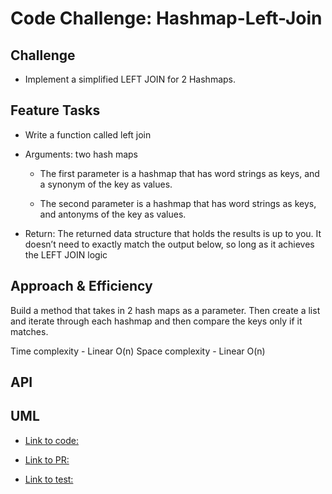 # Code Challenge:  Hashmap-Left-Join

## Challenge

- Implement a simplified LEFT JOIN for 2 Hashmaps.

## Feature Tasks

- Write a function called left join

- Arguments: two hash maps

  - The first parameter is a hashmap that has word strings as keys, and a synonym of the key as values.

  - The second parameter is a hashmap that has word strings as keys, and antonyms of the key as values.

- Return: The returned data structure that holds the results is up to you. It doesn’t need to exactly match the output below, so long as it achieves the LEFT JOIN logic

## Approach & Efficiency

Build a method that takes in 2 hash maps as a parameter. Then create a list and iterate through each hashmap and then compare the keys only if it matches.

Time complexity - Linear O(n) Space complexity - Linear O(n)

## API

## UML

- [Link to code:](../Hash-Left-Join/index.js)

- [Link to PR:]()

- [Link to test:](../Hash-Left-Join/__tests__/hashJoin.test.js)
